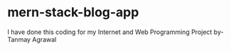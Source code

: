 # mern-stack-blog-app
I have done this coding for my Internet and Web Programming Project
by-Tanmay Agrawal
